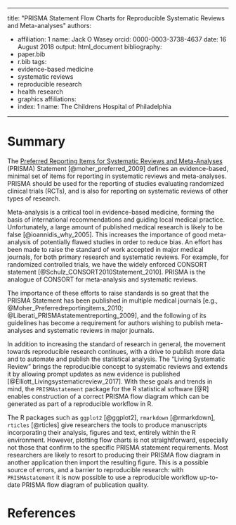 
---
title: "PRISMA Statement Flow Charts for Reproducible Systematic Reviews and Meta-analyses"
authors:
  - affiliation: 1
    name: Jack O Wasey
    orcid: 0000-0003-3738-4637
date: 16 August 2018
output: html_document
bibliography:
  - paper.bib
  - r.bib
tags:
  - evidence-based medicine
  - systematic reviews
  - reproducible research
  - health research
  - graphics
affiliations:
  - index: 1
    name: The Childrens Hospital of Philadelphia
---

# Summary

The [Preferred Reporting Items for Systematic Reviews and Meta-Analyses](http://prisma-statement.org) (PRISMA) Statement \[@moher\_preferred\_2009\] defines an evidence-based, minimal set of items for reporting in systematic reviews and meta-analyses. PRISMA should be used for the reporting of studies evaluating randomized clinical trials (RCTs), and is also for reporting on systematic reviews of other types of research.

Meta-analysis is a critical tool in evidence-based medicine, forming the basis of international recommendations and guiding local medical practice. Unfortunately, a large amount of published medical research is likely to be false \[@ioannidis\_why\_2005\]. This increases the importance of good meta-analysis of potentially flawed studies in order to reduce bias. An effort has been made to raise the standard of work accepted in major medical journals, for both primary research and systematic reviews. For example, for randomized controlled trials, we have the widely enforced CONSORT statement \[@Schulz\_CONSORT2010Statement\_2010\]. PRISMA is the analogue of CONSORT for meta-analysis and systematic reviews.

The importance of these efforts to raise standards is so great that the PRISMA Statement has been published in multiple medical journals \[e.g., @Moher\_Preferredreportingitems\_2010; @Liberati\_PRISMAstatementreporting\_2009\], and the following of its guidelines has become a requirement for authors wishing to publish meta-analyses and systematic reviews in major journals.

In addition to increasing the standard of research in general, the movement towards reproducible research continues, with a drive to publish more data and to automate and publish the statistical analysis. The “Living Systematic Review” brings the reproducible concept to systematic reviews and extends it by allowing prompt updates as new evidence is published \[@Elliott\_Livingsystematicreview\_2017\]. With these goals and trends in mind, the `PRISMAstatement` package for the R statistical software \[@R\] enables construction of a correct PRISMA flow diagram which can be generated as part of a reproducible workflow in R.

The R packages such as `ggplot2` \[@ggplot2\], `rmarkdown` \[@rmarkdown\], `rticles` \[@rticles\] give researchers the tools to produce manuscripts incorporating their analysis, figures and text, entirely within the R environment. However, plotting flow charts is not straightforward, especially not those that confirm to the specific PRISMA statement requirements. Most researchers are likely to resort to producing their PRISMA flow diagram in another application then import the resulting figure. This is a possible source of errors, and a barrier to reproducible research: with `PRISMAstatement` it is now possible to use a reproducible workflow up-to-date PRISMA flow diagram of publication quality.

# References
